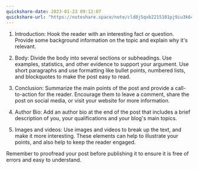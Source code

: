 ```yaml
---
quickshare-date: 2023-01-23 09:12:07
quickshare-url: "https://noteshare.space/note/cld8j5qxb2215101pj9iu3k64f#yynng6Az1ws9UNfOYVet+ss7TFoshA3MLdiPSA5aDs0"
---
```

1.  Introduction: Hook the reader with an interesting fact or question. Provide some background information on the topic and explain why it's relevant.
    
2.  Body: Divide the body into several sections or subheadings. Use examples, statistics, and other evidence to support your argument. Use short paragraphs and use formatting like bullet points, numbered lists, and blockquotes to make the post easy to read.
    
3.  Conclusion: Summarize the main points of the post and provide a call-to-action for the reader. Encourage them to leave a comment, share the post on social media, or visit your website for more information.
    
4.  Author Bio: Add an author bio at the end of the post that includes a brief description of you, your qualifications and your blog's main topics.
    
5.  Images and videos: Use images and videos to break up the text, and make it more interesting. These elements can help to illustrate your points, and also help to keep the reader engaged.
    

Remember to proofread your post before publishing it to ensure it is free of errors and easy to understand.